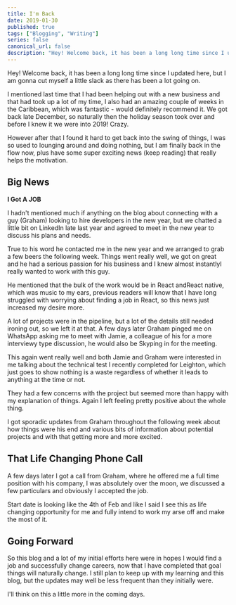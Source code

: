 ```yaml
---
title: I'm Back
date: 2019-01-30
published: true
tags: ["Blogging", "Writing"]
series: false
canonical_url: false
description: "Hey! Welcome back, it has been a long long time since I updated here, but I am gonna cut myself a little slack as there has been a lot going on."
---
```


Hey! Welcome back, it has been a long long time since I updated here, but I am gonna cut myself a little slack as there has been a lot going on.

I mentioned last time that I had been helping out with a new business and that had took up a lot of my time, I also had an amazing couple of weeks in the Caribbean, which was fantastic - would definitely recommend it. We got back late December, so naturally then the holiday season took over and before I knew it we were into 2019! Crazy.

However after that I found it hard to get back into the swing of things, I was so used to lounging around and doing nothing, but I am finally back in the flow now, plus have some super exciting news (keep reading) that really helps the motivation.

## Big News

**I Got A JOB**

I hadn't mentioned much if anything on the blog about connecting with a guy (Graham) looking to hire developers in the new year, but we chatted a little bit on LinkedIn late last year and agreed to meet in the new year to discuss his plans and needs.

True to his word he contacted me in the new year and we arranged to grab a few beers the following week. Things went really well, we got on great and he had a serious passion for his business and I knew almost instantlyI really wanted to work with this guy.

He mentioned that the bulk of the work would be in React andReact native, which was music to my ears, previous readers will know that I have long struggled with worrying about finding a job in React, so this news just increased my desire more.

A lot of projects were in the pipeline, but a lot of the details still needed ironing out, so we left it at that. A few days later Graham pinged me on WhatsApp asking me to meet with Jamie, a colleague of his for a more interviewy type discussion, he would also be Skyping in for the meeting.

This again went really well and both Jamie and Graham were interested in me talking about the technical test I recently completed for Leighton, which just goes to show nothing is a waste regardless of whether it leads to anything at the time or not.

They had a few concerns with the project but seemed more than happy with my explanation of things. Again I left feeling pretty positive about the whole thing.

I got sporadic updates from Graham throughout the following week about how things were his end and various bits of information about potential projects and with that getting more and more excited.

## That Life Changing Phone Call

A few days later I got a call from Graham, where he offered me a full time position with his company, I was absolutely over the moon, we discussed a few particulars and obviously I accepted the job.

Start date is looking like the 4th of Feb and like I said I see this as life changing opportunity for me and fully intend to work my arse off and make the most of it.

## Going Forward

So this blog and a lot of my initial efforts here were in hopes I would find a job and successfully change careers, now that I have completed that goal things will naturally change. I still plan to keep up with my learning and this blog, but the updates may well be less frequent than they initially were.

I'll think on this a little more in the coming days.
